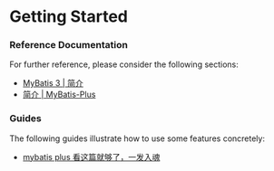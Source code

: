 # Getting Started

### Reference Documentation

For further reference, please consider the following sections:

* [MyBatis 3 | 简介](https://mybatis.org/mybatis-3/zh/index.html)
* [简介 | MyBatis-Plus](https://baomidou.com/pages/24112f/)

### Guides

The following guides illustrate how to use some features concretely:

* [mybatis plus 看这篇就够了，一发入魂](https://juejin.cn/post/6961721367846715428)
